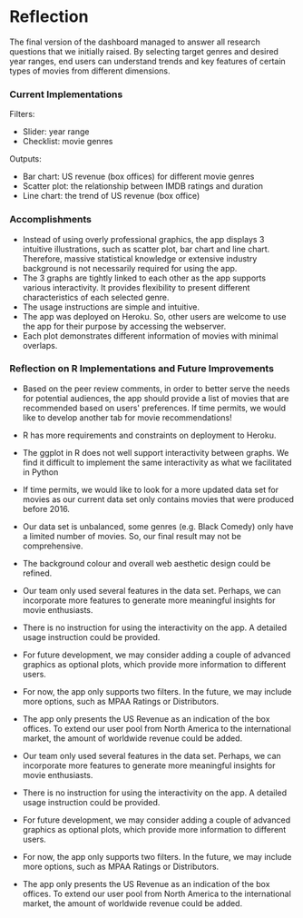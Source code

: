 # Reflection

The final version of the dashboard managed to answer all research questions that we initially raised. By selecting target genres and desired year ranges, end users can understand trends and key features of certain types of movies from different dimensions.

### Current Implementations

Filters:

- Slider: year range
- Checklist: movie genres

Outputs:

- Bar chart: US revenue (box offices) for different movie genres
- Scatter plot: the relationship between IMDB ratings and duration
- Line chart: the trend of US revenue (box office)

### Accomplishments

- Instead of using overly professional graphics, the app displays 3 intuitive illustrations, such as scatter plot, bar chart and line chart. Therefore, massive statistical knowledge or extensive industry background is not necessarily required for using the app.
- The 3 graphs are tightly linked to each other as the app supports various interactivity. It provides flexibility to present different characteristics of each selected genre.
- The usage instructions are simple and intuitive.
- The app was deployed on Heroku. So, other users are welcome to use the app for their purpose by accessing the webserver.
- Each plot demonstrates different information of movies with minimal overlaps.


### Reflection on R Implementations and Future Improvements

- Based on the peer review comments, in order to better serve the needs for potential audiences, the app should provide a list of movies that are recommended based on users' preferences. If time permits, we would like to develop another tab for movie recommendations!
- R has more requirements and constraints on deployment to Heroku.
- The ggplot in R does not well support interactivity between graphs. We find it difficult to implement the same interactivity as what we facilitated in Python
- If time permits, we would like to look for a more updated data set for movies as our current data set only contains movies that were produced before 2016.
- Our data set is unbalanced, some genres (e.g. Black Comedy) only have a limited number of movies. So, our final result may not be comprehensive.
- The background colour and overall web aesthetic design could be refined.
- Our team only used several features in the data set. Perhaps, we can incorporate more features to generate more meaningful insights for movie enthusiasts.
- There is no instruction for using the interactivity on the app. A detailed usage instruction could be provided.
- For future development, we may consider adding a couple of advanced graphics as optional plots, which provide more information to different users.
- For now, the app only supports two filters. In the future, we may include more options, such as MPAA Ratings or Distributors.
- The app only presents the US Revenue as an indication of the box offices. To extend our user pool from North America to the international market, the amount of worldwide revenue could be added.





- Our team only used several features in the data set. Perhaps, we can incorporate more features to generate more meaningful insights for movie enthusiasts.
- There is no instruction for using the interactivity on the app. A detailed usage instruction could be provided.
- For future development, we may consider adding a couple of advanced graphics as optional plots, which provide more information to different users.
- For now, the app only supports two filters. In the future, we may include more options, such as MPAA Ratings or Distributors.
- The app only presents the US Revenue as an indication of the box offices. To extend our user pool from North America to the international market, the amount of worldwide revenue could be added.
